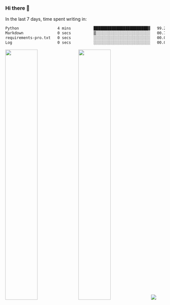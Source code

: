 ### Hi there 👋

In the last 7 days, time spent writing in:

<!--START_SECTION:waka-->

```txt
Python                 4 mins          ████████████████████████▓   99.22 %
Markdown               0 secs          ▒░░░░░░░░░░░░░░░░░░░░░░░░   00.73 %
requirements-pro.txt   0 secs          ░░░░░░░░░░░░░░░░░░░░░░░░░   00.03 %
Log                    0 secs          ░░░░░░░░░░░░░░░░░░░░░░░░░   00.03 %
```

<!--END_SECTION:waka-->

<img src="https://wakatime.com/share/@jimtje/5d0c92de-08f8-4a72-8f2f-6a9693d1e318.svg" width=45% height=45%> <img src="https://wakatime.com/share/@jimtje/501498ae-bda5-4da7-a89d-b40bcdd5556d.svg" width=45% height=45%>
![](https://hit.yhype.me/github/profile?user_id=43537315)
